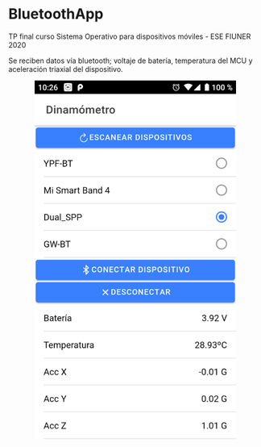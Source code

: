 # BluetoothApp
TP final curso Sistema Operativo para dispositivos móviles - ESE FIUNER 2020

Se reciben datos vía bluetooth; voltaje de batería, temperatura del MCU y aceleración triaxial del dispositivo.
<p align="center">
  <img src="https://github.com/juanic/BluetoothApp/blob/master/images/Screenshot.png" width="400" alt="centered image">
</p>

